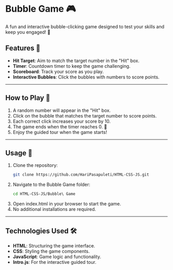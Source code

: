 # Bubble Game 🎮

A fun and interactive bubble-clicking game designed to test your skills and keep you engaged! 🚀

## Features 🌟
- **Hit Target**: Aim to match the target number in the "Hit" box.
- **Timer**: Countdown timer to keep the game challenging.
- **Scoreboard**: Track your score as you play.
- **Interactive Bubbles**: Click the bubbles with numbers to score points.

---

## How to Play 📜
1. A random number will appear in the "Hit" box.
2. Click on the bubble that matches the target number to score points.
3. Each correct click increases your score by 10.
4. The game ends when the timer reaches 0. 🎯
5. Enjoy the guided tour when the game starts!

---

## Usage 🚀
1. Clone the repository:  
   ```bash
   git clone https://github.com/HariPasapuleti/HTML-CSS-JS.git
   ```
2. Navigate to the Bubble Game folder:
   ```bash
   cd HTML-CSS-JS/Bubble\ Game
   ```
3. Open index.html in your browser to start the game.
4. No additional installations are required.

---
## Technologies Used 🛠️

- **HTML**: Structuring the game interface.
- **CSS**: Styling the game components.
- **JavaScript**: Game logic and functionality.
- **Intro.js**: For the interactive guided tour.
